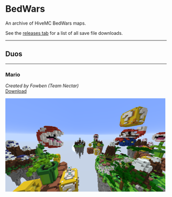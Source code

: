 #  BedWars

An archive of HiveMC BedWars maps.

See the [releases tab](https://github.com/Nixinova/HiveMC/tags) for a list of all save file downloads.

----

## Duos

----

### Mario
*Created by Fowben (Team Nectar)*<br>
[Download](https://github.com/Nixinova/HiveMC/releases/tag/mario)

<img src="mario/screenshot.png" width="500px">

